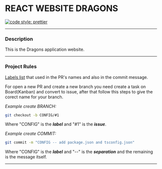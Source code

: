 # REACT WEBSITE **DRAGONS**

[![code style: prettier](https://img.shields.io/badge/code_style-prettier-ff69b4.svg?style=flat-square)](https://github.com/analuciabolico/dragons)

---

### Description
This is the Dragons application website.

---

### Project Rules

[Labels list](https://github.com/analuciabolico/dragons/labels) that used in the PR's names and also in the commit message.

For open a new PR and create a new branch you need create a task on Board(Kanban) and convert to issue, after that follow this steps to give the corect name for your branch.

*Example create BRANCH:*
```bash
git checkout -b CONFIG/#1
```

Where "CONFIG" is the *__label__* and "#1" is the *__issue__*.

*Example create COMMIT:*
```bash
git commit -m "CONFIG -- add package.json and tsconfig.json"
```

Where "CONFIG" is the *__label__* and "--" is the *__separation__* and the remaining is the message itself.

---
